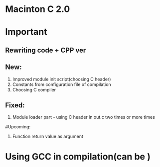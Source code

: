 # Macinton C 2.0


# Important

## Rewriting code + CPP ver



## New:

1. Improved module init script(choosing C header)
2. Constants from configuration file of compilation
3. Choosing C compiler


## Fixed:

1. Module loader part - using C header in out.c two times or more times


#Upcoming:

1. Function return value as argument


# Using GCC in compilation(can be )
